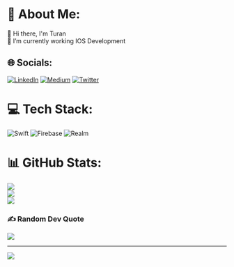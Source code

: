 # 💫 About Me:
👋 Hi there, I'm Turan<br>🔭 I’m currently working IOS Development<br>


## 🌐 Socials:
[![LinkedIn](https://img.shields.io/badge/LinkedIn-%230077B5.svg?logo=linkedin&logoColor=white)](https://linkedin.com/in/turan-çabuk-54b58a23a/) [![Medium](https://img.shields.io/badge/Medium-12100E?logo=medium&logoColor=white)](https://medium.com/@@turan6677) [![Twitter](https://img.shields.io/badge/Twitter-%231DA1F2.svg?logo=Twitter&logoColor=white)](https://twitter.com/trst1166) 

# 💻 Tech Stack:
![Swift](https://img.shields.io/badge/swift-F54A2A?style=for-the-badge&logo=swift&logoColor=white) ![Firebase](https://img.shields.io/badge/firebase-%23039BE5.svg?style=for-the-badge&logo=firebase) ![Realm](https://img.shields.io/badge/Realm-39477F?style=for-the-badge&logo=realm&logoColor=white)
# 📊 GitHub Stats:
![](https://github-readme-stats.vercel.app/api?username=turancabuk&theme=dark&hide_border=false&include_all_commits=false&count_private=false)<br/>
![](https://github-readme-streak-stats.herokuapp.com/?user=turancabuk&theme=dark&hide_border=false)<br/>
![](https://github-readme-stats.vercel.app/api/top-langs/?username=turancabuk&theme=dark&hide_border=false&include_all_commits=false&count_private=false&layout=compact)

### ✍️ Random Dev Quote
![](https://quotes-github-readme.vercel.app/api?type=horizontal&theme=radical)

---
[![](https://visitcount.itsvg.in/api?id=turancabuk&icon=0&color=0)](https://visitcount.itsvg.in)

<!-- Proudly created with GPRM ( https://gprm.itsvg.in ) -->
